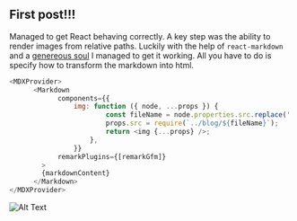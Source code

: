 

## First post!!!



Managed to get React behaving correctly.
A key step was the ability to render images from relative paths.
Luckily with the help of `react-markdown` and a [genereous soul](https://www.codeconcisely.com/posts/nextjs-relative-image-paths-in-markdown/)
I managed to get it working. All you have to do is specify 
how to transform the markdown into html.


```js
<MDXProvider>
      <Markdown
            components={{
                img: function ({ node, ...props }) {
                        const fileName = node.properties.src.replace('./', '');
                        props.src = require(`../blog/${fileName}`);
                        return <img {...props} />;
                    },
                }}
            remarkPlugins={[remarkGfm]}
        >
        {markdownContent}
      </Markdown>
</MDXProvider>

```


![Alt Text](./post0/tester.jpg)

